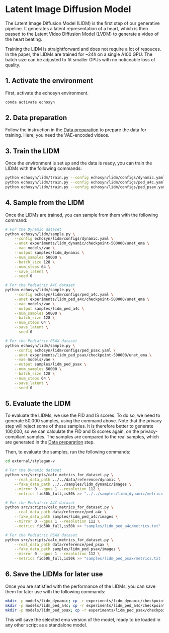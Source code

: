 # Latent Image Diffusion Model

The Latent Image Diffusion Model (LIDM) is the first step of our generative pipeline. It generates a latent representation of a heart, which is then passed to the Latent Video Diffusion Model (LVDM) to generate a video of the heart beating.

Training the LIDM is straightforward and does not require a lot of resouces. In the paper, the LIDMs are trained for ~24h on a single A100 GPU. The batch size can be adjusted to fit smaller GPUs with no noticeable loss of quality.

## 1. Activate the environment

First, activate the echosyn environment.

```bash
conda activate echosyn
```

## 2. Data preparation
Follow the instruction in the [Data preparation](../../README.md#data-preparation) to prepare the data for training. Here, you need the VAE-encoded videos.

## 3. Train the LIDM
Once the environment is set up and the data is ready, you can train the LIDMs with the following commands:

```bash
python echosyn/lidm/train.py --config echosyn/lidm/configs/dynamic.yaml
python echosyn/lidm/train.py --config echosyn/lidm/configs/ped_a4c.yaml
python echosyn/lidm/train.py --config echosyn/lidm/configs/ped_psax.yaml
```

## 4. Sample from the LIDM

Once the LIDMs are trained, you can sample from them with the following command:

```bash
# For the Dynamic dataset
python echosyn/lidm/sample.py \
    --config echosyn/lidm/configs/dynamic.yaml \
    --unet experiments/lidm_dynamic/checkpoint-500000/unet_ema \
    --vae models/vae \
    --output samples/lidm_dynamic \
    --num_samples 50000 \
    --batch_size 128 \
    --num_steps 64 \
    --save_latent \
    --seed 0
```

```bash
# For the Pediatric A4C dataset
python echosyn/lidm/sample.py \
    --config echosyn/lidm/configs/ped_a4c.yaml \
    --unet experiments/lidm_ped_a4c/checkpoint-500000/unet_ema \
    --vae models/vae \
    --output samples/lidm_ped_a4c \
    --num_samples 50000 \
    --batch_size 128 \
    --num_steps 64 \
    --save_latent \
    --seed 0
```

```bash
# For the Pediatric PSAX dataset
python echosyn/lidm/sample.py \
    --config echosyn/lidm/configs/ped_psax.yaml \
    --unet experiments/lidm_ped_psax/checkpoint-500000/unet_ema \
    --vae models/vae \
    --output samples/lidm_ped_psax \
    --num_samples 50000 \
    --batch_size 128 \
    --num_steps 64 \
    --save_latent \
    --seed 0
```

## 5. Evaluate the LIDM

To evaluate the LIDMs, we use the FID and IS scores. 
To do so, we need to generate 50,000 samples, using the command above. 
Note that the privacy step will reject some of these samples. 
It is therefore better to generate 100,000, so we can calculate the FID and IS scores again, on the privacy-compliant samples.
The samples are compared to the real samples, which are generated in the [Data preparation](../../README.md#data-preparation) step.

Then, to evaluate the samples, run the following commands:

```bash
cd external/stylegan-v

# For the Dynamic dataset
python src/scripts/calc_metrics_for_dataset.py \
    --real_data_path ../../data/reference/dynamic \
    --fake_data_path ../../samples/lidm_dynamic/images \
    --mirror 0 --gpus 1 --resolution 112 \
    --metrics fid50k_full,is50k >> "../../samples/lidm_dynamic/metrics.txt"

# For the Pediatric A4C dataset
python src/scripts/calc_metrics_for_dataset.py \
    --real_data_path data/reference/ped_a4c \
    --fake_data_path samples/lidm_ped_a4c/images \
    --mirror 0 --gpus 1 --resolution 112 \
    --metrics fid50k_full,is50k >> "samples/lidm_ped_a4c/metrics.txt"

# For the Pediatric PSAX dataset
python src/scripts/calc_metrics_for_dataset.py \
    --real_data_path data/reference/ped_psax \
    --fake_data_path samples/lidm_ped_psax/images \
    --mirror 0 --gpus 1 --resolution 112 \
    --metrics fid50k_full,is50k >> "samples/lidm_ped_psax/metrics.txt
```

## 6. Save the LIDMs for later use
Once you are satisfied with the performance of the LIDMs, you can save them for later use with the following commands:

```bash
mkdir -p models/lidm_dynamic; cp -r experiments/lidm_dynamic/checkpoint-500000/unet_ema/* models/lidm_dynamic/; cp experiments/lidm_dynamic/config.yaml models/lidm_dynamic/
mkdir -p models/lidm_ped_a4c; cp -r experiments/lidm_ped_a4c/checkpoint-500000/unet_ema/* models/lidm_ped_a4c/; cp experiments/lidm_ped_a4c/config.yaml models/lidm_ped_a4c/
mkdir -p models/lidm_ped_psax; cp -r experiments/lidm_ped_psax/checkpoint-500000/unet_ema/* models/lidm_ped_psax/; cp experiments/lidm_ped_psax/config.yaml models/lidm_ped_psax/
```

This will save the selected ema version of the model, ready to be loaded in any other script as a standalone model.